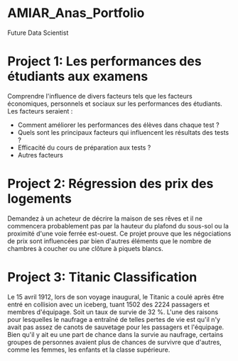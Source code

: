 # AMIAR_Anas_Portfolio
Future Data Scientist 

# Project 1: Les performances des étudiants aux examens
Comprendre l'influence de divers facteurs tels que les facteurs économiques, personnels et sociaux sur les performances des étudiants.
Les facteurs seraient :
 * Comment améliorer les performances des élèves dans chaque test ?
 * Quels sont les principaux facteurs qui influencent les résultats des tests ?
 * Efficacité du cours de préparation aux tests ?
 * Autres facteurs
 
# Project 2: Régression des prix des logements
 Demandez à un acheteur de décrire la maison de ses rêves et il ne commencera probablement pas par la hauteur du plafond du sous-sol ou la proximité d'une voie ferrée est-ouest. 
 Ce projet prouve que les négociations de prix sont influencées par bien d'autres éléments que le nombre de chambres à coucher ou une clôture à piquets blancs.

# Project 3: Titanic Classification 
 Le 15 avril 1912, lors de son voyage inaugural, le Titanic a coulé après être entré en collision avec un iceberg, tuant 1502 des 2224 passagers et membres d'équipage. Soit un taux de survie de 32 %.
    L'une des raisons pour lesquelles le naufrage a entraîné de telles pertes de vie est qu'il n'y avait pas assez de canots de sauvetage pour les passagers et l'équipage.
    Bien qu'il y ait eu une part de chance dans la survie au naufrage, certains groupes de personnes avaient plus de chances de survivre que d'autres, comme les femmes, les enfants et la classe supérieure.
